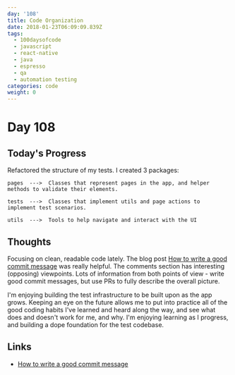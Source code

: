 ```yaml
---
day: '108'
title: Code Organization
date: 2018-01-23T06:09:09.839Z
tags:
  - 100daysofcode
  - javascript
  - react-native
  - java
  - espresso
  - qa
  - automation testing
categories: code
weight: 0
---
```

# Day 108

## Today's Progress

Refactored the structure of my tests. I created 3 packages:

```
pages  --->  Classes that represent pages in the app, and helper methods to validate their elements.
```

```
tests  --->  Classes that implement utils and page actions to implement test scenarios.
```

```
utils  --->  Tools to help navigate and interact with the UI
```

## Thoughts

Focusing on clean, readable code lately. The blog post [How to write a good commit message](https://juffalow.com/other/write-good-git-commit-message) was really helpful. The comments section has interesting (opposing) viewpoints. Lots of information from both points of view - write good commit messages, but use PRs to fully describe the overall picture.

I'm enjoying building the test infrastructure to be built upon as the app grows. Keeping an eye on the future allows me to put into practice all of the good coding habits I've learned and heard along the way, and see what does and doesn't work for me, and why. I'm enjoying learning as I progress, and building a dope foundation for the test codebase. 

## Links

* [How to write a good commit message](https://juffalow.com/other/write-good-git-commit-message)
